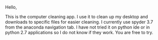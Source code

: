 Hello, 

This is the computer cleaning app. I use it to clean up my desktop and downloads to specific files for easier cleaning. I currently use spyder 3.7 from the anaconda navigation tab. I have not tried it on python ide or in python 2.7 applications so I do not know if they work. You are free to try. 
